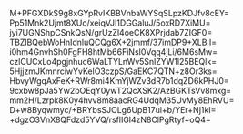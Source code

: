 M+PFGXDkS9g8xGYpRvIKBBVnbaWYSqSLpzKDJfv8cEY=
Pp51Mnk2Ujmt8XUo/xeiqVJI1DGGaluJ/5oxRD7XiMU=
jyi7UGNShpCSnkQsN/grUzZl4oeCK8XPrjdab7ZIGF0=
TBZlBQebWoHnIdnluQCQg6X+2jmmf/37imDP9+XLBII=
i0hm4GnvhSh0FgFH8htMb66FiNsI0Vqq4jLi/6M6sMw=
czlCUCxLo4pgjnhuc6WaLTYLnWv5SnlZYW1l25BEQlk=
5HjjzmJKmnrciwYvKelO3czpS/GaEKC7QTN+z8Or3ks=
HbvyWgqAxFeK+RWr8mi4KmYjWZv3dR7b1dqZD6kPHJ0=
9cxbw8pJa5Yw2bOEqY0ywT2QcXSK2/AzBGKTsVv8mxg=
mm2H/Lzrpk8K0y4hvv8m8aacRG4UdqM35UvMy8EhRVU=
D+w8Byqwmyc/+BRYbsSJOLg6UpB17ui+b/YEr+Nj1kI=
+dgzO3VnX8QFdzd5YVQ/rsflIGl4zN8ClPgRtyf+oQ4=
